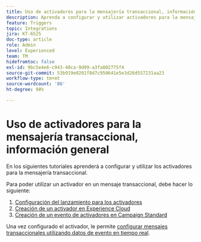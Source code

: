 ```yaml
---
title: Uso de activadores para la mensajería transaccional, información general
description: Aprenda a configurar y utilizar activadores para la mensajería transaccional.
feature: Triggers
topic: Integrations
jira: KT-6525
doc-type: article
role: Admin
level: Experienced
team: TM
hidefromtoc: false
exl-id: 9bc5e4e6-c943-40ca-9d99-a3fa802775f4
source-git-commit: 53b919e0201f8d7c950641e5e3d26d557231aa23
workflow-type: tm+mt
source-wordcount: '86'
ht-degree: 98%

---
```


# Uso de activadores para la mensajería transaccional, información general

En los siguientes tutoriales aprenderá a configurar y utilizar los activadores para la mensajería transaccional.

Para poder utilizar un activador en un mensaje transaccional, debe hacer lo siguiente:

1. [Configuración del lanzamiento para los activadores](/help/integrations/configure-launch-for-triggers.md)
2. [Creación de un activador en Experience Cloud](https://experienceleague.adobe.com/docs/core-services/interface/services/triggers.html?lang=en)
3. [Creación de un evento de activadores en Campaign Standard](/help/integrations/create-a-trigger-event.md)

Una vez configurado el activador, le permite [configurar mensajes transaccionales utilizando datos de evento en tiempo real](/help/integrations/configure-transactional-messages-using-realtime-event-data.md).
